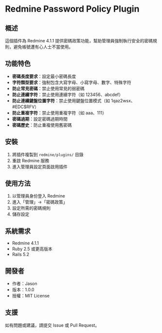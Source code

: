 # Redmine Password Policy Plugin

## 概述

這個插件為 Redmine 4.1.1 提供密碼政策功能，幫助管理員強制執行安全的密碼規則，避免帳號遭有心人士不當使用。

## 功能特色

- **密碼長度要求**：設定最小密碼長度
- **字符類型要求**：強制包含大寫字母、小寫字母、數字、特殊字符
- **防止常見密碼**：禁止使用常見的弱密碼
- **防止連續字符**：禁止使用連續字符（如 123456、abcdef）
- **防止連續鍵盤位置字符**：禁止使用鍵盤位置模式（如 1qaz2wsx、#EDC$RFV）
- **防止重複字符**：禁止使用重複字符（如 aaa、111）
- **密碼過期**：設定密碼過期時間
- **密碼歷史**：防止重複使用舊密碼

## 安裝

1. 將插件複製到 `redmine/plugins/` 目錄
2. 重啟 Redmine 服務
3. 進入管理員設定頁面啟用插件

## 使用方法

1. 以管理員身份登入 Redmine
2. 進入「管理」→「密碼政策」
3. 設定所需的密碼規則
4. 儲存設定

## 系統需求

- Redmine 4.1.1
- Ruby 2.5 或更高版本
- Rails 5.2

## 開發者

- 作者：Jason
- 版本：1.0.0
- 授權：MIT License

## 支援

如有問題或建議，請提交 Issue 或 Pull Request。 